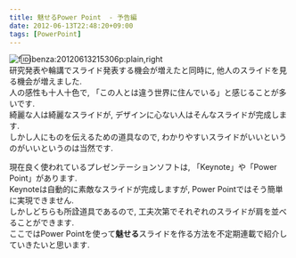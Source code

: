 ```yaml
---
title: 魅せるPower Point  - 予告編
date: 2012-06-13T22:48:20+09:00
tags: [PowerPoint]
---
```


![f:id:ibenza:20120613215306p:plain,right](/2012/06/13/20120613215306.png)  
研究発表や輪講でスライド発表する機会が増えたと同時に, 他人のスライドを見る機会が増えました\.  
人の感性も十人十色で, 「この人とは違う世界に住んでいる」と感じることが多いです\.  
綺麗な人は綺麗なスライドが, デザインに心ない人はそんなスライドが完成します\.  
しかし人にものを伝えるための道具なので, わかりやすいスライドがいいというのがいいというのは当然です\.

現在良く使われているプレゼンテーションソフトは, 「Keynote」や「Power Point」があります\.  
Keynoteは自動的に素敵なスライドが完成しますが, Power Pointではそう簡単に実現できません\.  
しかしどちらも所詮道具であるので, 工夫次第でそれぞれのスライドが肩を並べることができます\.  
ここではPower Pointを使って**魅せる**スライドを作る方法を不定期連載で紹介していきたいと思います\.

